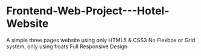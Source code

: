 # Frontend-Web-Project---Hotel-Website

A simple three pages website using only HTML5 & CSS3
No Flexbox or Grid system, only using floats
Full Responsive Design
